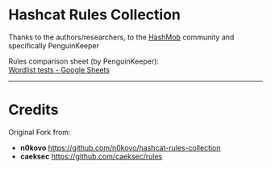 # Hashcat Rules Collection

Thanks to the authors/researchers, to the [HashMob](https://hashmob.net/) community and specifically PenguinKeeper

Rules comparison sheet (by PenguinKeeper):<br>
[Wordlist tests - Google Sheets](https://docs.google.com/spreadsheets/d/1qQNwggWIWtL-m0EYrRg_vdwHOrZCY-SnWcYTwQN0fMk/edit#gid=1952927995)



--- 
# Credits

Original Fork from: 
- **n0kovo** https://github.com/n0kovo/hashcat-rules-collection
- **caeksec** https://github.com/caeksec/rules